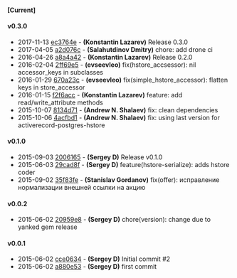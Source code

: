
#### [Current]


#### v0.3.0
 * 2017-11-13 [ec3764e](../../commit/ec3764e) - __(Konstantin Lazarev)__ Release 0.3.0
 * 2017-04-05 [a2d076c](../../commit/a2d076c) - __(Salahutdinov Dmitry)__ chore: add drone ci
 * 2016-04-26 [a8a4a42](../../commit/a8a4a42) - __(Konstantin Lazarev)__ Release 0.2.0
 * 2016-02-04 [2ff69e5](../../commit/2ff69e5) - __(evseevleo)__ fix(hstore_accsessor): nil accessor_keys in subclasses
 * 2016-01-29 [670a23c](../../commit/670a23c) - __(evseevleo)__ fix(simple_hstore_accessor): flatten keys in store_accessor
 * 2016-01-15 [f2f6acc](../../commit/f2f6acc) - __(Konstantin Lazarev)__ feature: add read/write_attribute methods
 * 2015-10-07 [8134d71](../../commit/8134d71) - __(Andrew N. Shalaev)__ fix: clean dependencies
 * 2015-10-06 [4acfbd1](../../commit/4acfbd1) - __(Andrew N. Shalaev)__ fix: using last version for activerecord-postgres-hstore

#### v0.1.0
 * 2015-09-03 [2006165](../../commit/2006165) - __(Sergey D)__ Release v0.1.0
 * 2015-06-03 [29cad8f](../../commit/29cad8f) - __(Sergey D)__ feature(hstore-serialize): adds hstore coder
 * 2015-09-02 [35f83fe](../../commit/35f83fe) - __(Stanislav Gordanov)__ fix(offer): исправление нормализации внешней ссылки на акцию

#### v0.0.2
 * 2015-06-02 [20959e8](../../commit/20959e8) - __(Sergey D)__ chore(version): change due to yanked gem release

#### v0.0.1
 * 2015-06-02 [cce0634](../../commit/cce0634) - __(Sergey D)__ Initial commit #2
 * 2015-06-02 [a880e53](../../commit/a880e53) - __(Sergey D)__ first commit
